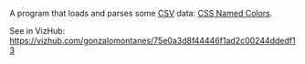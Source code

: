 A program that loads and parses some [CSV](https://en.wikipedia.org/wiki/Comma-separated_values) data: [CSS Named Colors](https://gist.github.com/curran/b236990081a24761f7000567094914e0).

See in VizHub: https://vizhub.com/gonzalomontanes/75e0a3d8f44446f1ad2c00244ddedf13
